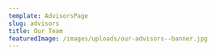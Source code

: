 ```yaml
---
template: AdvisorsPage
slug: advisors
title: Our Team
featuredImage: /images/uploads/our-advisors--banner.jpg
---
```

